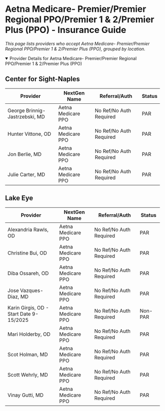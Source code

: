 # Aetna Medicare- Premier/Premier Regional PPO/Premier 1 & 2/Premier Plus (PPO) - Insurance Guide

*This page lists providers who accept Aetna Medicare- Premier/Premier Regional PPO/Premier 1 & 2/Premier Plus (PPO), grouped by location.*

<details open><summary>Provider Details for Aetna Medicare- Premier/Premier Regional PPO/Premier 1 & 2/Premier Plus (PPO)</summary>

## Center for Sight-Naples

| Provider | NextGen Name | Referral/Auth | Status |
|----------|-------------|--------------|--------|
| George Brinnig-Jastrzebski, MD | Aetna Medicare PPO | No Ref/No Auth Required | PAR |
| Hunter Vittone, OD | Aetna Medicare PPO | No Ref/No Auth Required | PAR |
| Jon Berlie, MD | Aetna Medicare PPO | No Ref/No Auth Required | PAR |
| Julie Carter, MD | Aetna Medicare PPO | No Ref/No Auth Required | PAR |

## Lake Eye 

| Provider | NextGen Name | Referral/Auth | Status |
|----------|-------------|--------------|--------|
| Alexandria Rawls, OD | Aetna Medicare PPO | No Ref/No Auth Required | PAR |
| Christine Bui, OD | Aetna Medicare PPO | No Ref/No Auth Required | PAR |
| Diba Ossareh, OD | Aetna Medicare PPO | No Ref/No Auth Required | PAR |
| Jose Vazques-Diaz, MD | Aetna Medicare PPO | No Ref/No Auth Required | PAR |
| Karin Girgis, OD - Start Date 9-15/2025 | Aetna Medicare PPO | No Ref/No Auth Required | Non-PAR |
| Mari Holderby, OD | Aetna Medicare PPO | No Ref/No Auth Required | PAR |
| Scot Holman, MD | Aetna Medicare PPO | No Ref/No Auth Required | PAR |
| Scott Wehrly, MD | Aetna Medicare PPO | No Ref/No Auth Required | PAR |
| Vinay Gutti, MD | Aetna Medicare PPO | No Ref/No Auth Required | PAR |

</details>

